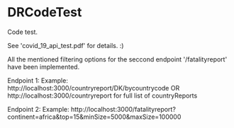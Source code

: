 # DRCodeTest
Code test.

See 'covid_19_api_test.pdf' for details. :)

All the mentioned filtering options for the seccond endpoint '/fatalityreport' have been implemented.

Endpoint 1:
Example: http://localhost:3000/countryreport/DK/bycountrycode OR http://localhost:3000/countryreport for full list of countryReports

Endpoint 2:
Example: http://localhost:3000/fatalityreport?continent=africa&top=15&minSize=5000&maxSize=100000
